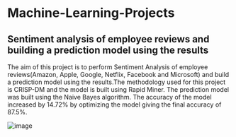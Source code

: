 # Machine-Learning-Projects

## Sentiment analysis of employee reviews and building a prediction model using the results
The aim of this project is to perform Sentiment Analysis of employee reviews(Amazon, Apple, Google, Netflix, Facebook and Microsoft) and build a prediction model using the results.The methodology used for this project is CRISP-DM and the model is built using Rapid Miner. The prediction model was built using the Naive Bayes algorithm.
The accuracy of the model increased by 14.72% by optimizing the model giving the final accuracy of 87.5%.

![image](https://user-images.githubusercontent.com/46936497/61008952-f989e180-a368-11e9-99ac-96a5a24abd81.png)


